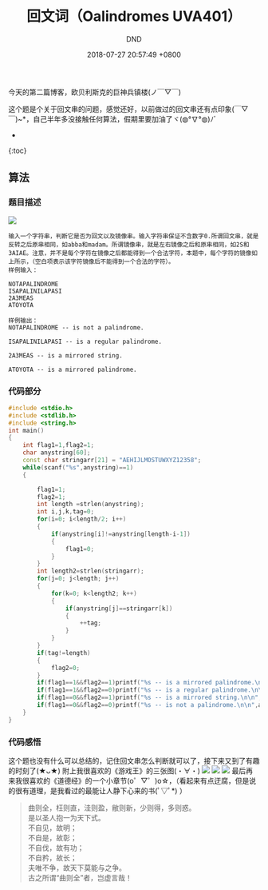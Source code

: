 ﻿---
layout: post
title:  "回文词（Oalindromes UVA401）"
date:   2018-07-27 20:57:49 +0800
categories: C-program-language
tags: C-program-language
img: http://or4d8nhvk.bkt.clouddn.com/18-7-27/46632710.jpg
author: DND
---

今天的第二篇博客，欧贝利斯克的巨神兵镇楼(ノ￣▽￣)

这个题是个关于回文串的问题，感觉还好，以前做过的回文串还有点印象(￣▽￣)~*，自己半年多没接触任何算法，假期里要加油了ヾ(◍°∇°◍)ﾉﾞ

* 
{:toc}

## 算法

### 题目描述
![](http://or4d8nhvk.bkt.clouddn.com/18-7-27/83966553.jpg)
```
输入一个字符串，判断它是否为回文以及镜像串。输入字符串保证不含数字0.所谓回文串，就是反转之后原串相同，如abba和madam。所谓镜像串，就是左右镜像之后和原串相同，如2S和3AIAE。注意，并不是每个字符在镜像之后都能得到一个合法字符，本题中，每个字符的镜像如上所示，（空白项表示该字符镜像后不能得到一个合法的字符）。
样例输入：

NOTAPALINDROME 
ISAPALINILAPASI 
2A3MEAS 
ATOYOTA

样例输出：
NOTAPALINDROME -- is not a palindrome.
 
ISAPALINILAPASI -- is a regular palindrome.
 
2A3MEAS -- is a mirrored string.
 
ATOYOTA -- is a mirrored palindrome.
```

### 代码部分

```c++
#include <stdio.h>
#include <stdlib.h>
#include <string.h>
int main()
{
    int flag1=1,flag2=1;
    char anystring[60];
    const char stringarr[21] = "AEHIJLMOSTUWXYZ12358";
    while(scanf("%s",anystring)==1)
    {

        flag1=1;
        flag2=1;
        int length =strlen(anystring);
        int i,j,k,tag=0;
        for(i=0; i<length/2; i++)
        {
            if(anystring[i]!=anystring[length-i-1])
            {
                flag1=0;
            }
        }
        int length2=strlen(stringarr);
        for(j=0; j<length; j++)
        {
            for(k=0; k<length2; k++)
            {
                if(anystring[j]==stringarr[k])
                {
                    ++tag;
                }
            }
        }
        if(tag!=length)
        {
            flag2=0;
        }
        if(flag1==1&&flag2==1)printf("%s -- is a mirrored palindrome.\n\n",anystring);
        if(flag1==1&&flag2==0)printf("%s -- is a regular palindrome.\n\n",anystring);
        if(flag1==0&&flag2==1)printf("%s -- is a mirrored string.\n\n",anystring);
        if(flag1==0&&flag2==0)printf("%s -- is not a palindrome.\n\n",anystring);
    }
}


```
### 代码感悟
这个题也没有什么可以总结的，记住回文串怎么判断就可以了，接下来又到了有趣的时刻了(★ᴗ★)
附上我很喜欢的《游戏王》的三张图(・∀・)
![](http://or4d8nhvk.bkt.clouddn.com/18-7-27/32533145.jpg)
![](http://or4d8nhvk.bkt.clouddn.com/18-7-27/64024113.jpg)
![](http://or4d8nhvk.bkt.clouddn.com/18-7-27/80024871.jpg)
最后再来我很喜欢的《道德经》的一个小章节(o゜▽゜)o☆，（看起来有点迂腐，但是说的很有道理，是我看过的最能让人静下心来的书(ﾟ▽ﾟ*) ）
> 曲则全，枉则直，洼则盈，敝则新，少则得，多则惑。  
是以圣人抱一为天下式。  
不自见，故明；  
不自是，故彰；  
不自伐，故有功；  
不自矜，故长；  
夫唯不争，故天下莫能与之争。  
古之所谓“曲则全”者，岂虚言哉！  